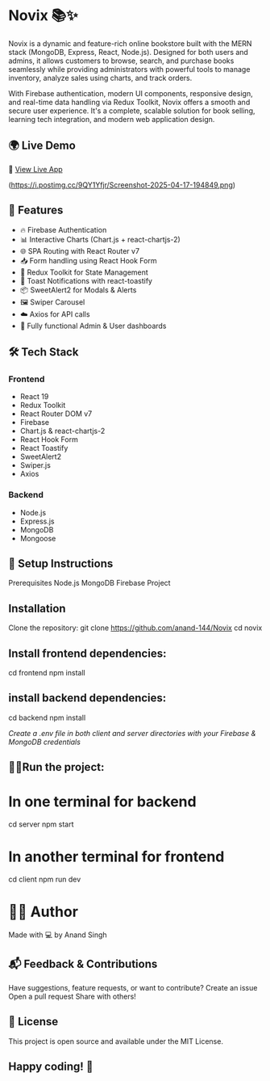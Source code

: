 # Novix 📚✨

Novix is a dynamic and feature-rich online bookstore built with the MERN stack (MongoDB, Express, React, Node.js). Designed for both users and admins, it allows customers to browse, search, and purchase books seamlessly while providing administrators with powerful tools to manage inventory, analyze sales using charts, and track orders.

With Firebase authentication, modern UI components, responsive design, and real-time data handling via Redux Toolkit, Novix offers a smooth and secure user experience. It's a complete, scalable solution for book selling, learning tech integration, and modern web application design.

## 🌍 Live Demo

🔗 [View Live App](https://novix-one.vercel.app/)

(https://i.postimg.cc/9QY1Yfjr/Screenshot-2025-04-17-194849.png)

## 🚀 Features

- 🔥 Firebase Authentication
- 📊 Interactive Charts (Chart.js + react-chartjs-2)
- 🌐 SPA Routing with React Router v7
- 📥 Form handling using React Hook Form
- 🛒 Redux Toolkit for State Management
- 💌 Toast Notifications with react-toastify
- 📦 SweetAlert2 for Modals & Alerts
- 🖼️ Swiper Carousel
- ☁️ Axios for API calls
- 📁 Fully functional Admin & User dashboards

## 🛠️ Tech Stack

### Frontend
- React 19
- Redux Toolkit
- React Router DOM v7
- Firebase
- Chart.js & react-chartjs-2
- React Hook Form
- React Toastify
- SweetAlert2
- Swiper.js
- Axios

### Backend
- Node.js
- Express.js
- MongoDB
- Mongoose

## 🔧 Setup Instructions
Prerequisites
Node.js
MongoDB
Firebase Project

## Installation
Clone the repository:
git clone https://github.com/anand-144/Novix
cd novix

## Install frontend dependencies:
cd frontend
npm install

## install backend dependencies:
cd backend
npm install

*Create a .env file in both client and server directories with your Firebase & MongoDB credentials*

## 🏃‍♂️Run the project:

# In one terminal for backend
cd server
npm start

# In another terminal for frontend
cd client
npm run dev

# 🙋‍♂️ Author
Made with 💻 by Anand Singh

## 📬 Feedback & Contributions
Have suggestions, feature requests, or want to contribute?
Create an issue
Open a pull request
Share with others!

## 📄 License
This project is open source and available under the MIT License.



## Happy coding! 🚀
